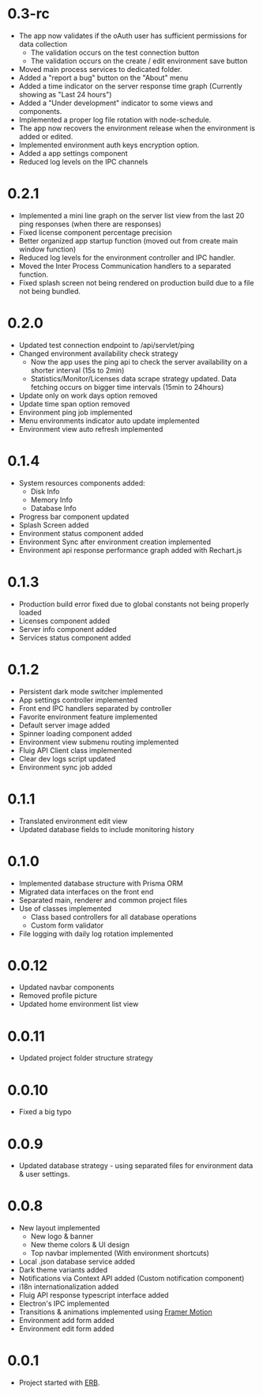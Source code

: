 # 0.3-rc

- The app now validates if the oAuth user has sufficient permissions for data collection
  - The validation occurs on the test connection button
  - The validation occurs on the create / edit environment save button
- Moved main process services to dedicated folder.
- Added a "report a bug" button on the "About" menu
- Added a time indicator on the server response time graph (Currently showing as "Last 24 hours")
- Added a "Under development" indicator to some views and components.
- Implemented a proper log file rotation with node-schedule.
- The app now recovers the environment release when the environment is added or edited.
- Implemented environment auth keys encryption option.
- Added a app settings component
- Reduced log levels on the IPC channels

# 0.2.1

- Implemented a mini line graph on the server list view from the last 20 ping responses (when there are responses)
- Fixed license component percentage precision
- Better organized app startup function (moved out from create main window function)
- Reduced log levels for the environment controller and IPC handler.
- Moved the Inter Process Communication handlers to a separated function.
- Fixed splash screen not being rendered on production build due to a file not being bundled.

# 0.2.0

- Updated test connection endpoint to /api/servlet/ping
- Changed environment availability check strategy
  - Now the app uses the ping api to check the server availability on a shorter interval (15s to 2min)
  - Statistics/Monitor/Licenses data scrape strategy updated. Data fetching occurs on bigger time intervals (15min to 24hours)
- Update only on work days option removed
- Update time span option removed
- Environment ping job implemented
- Menu environments indicator auto update implemented
- Environment view auto refresh implemented

# 0.1.4

- System resources components added:
  - Disk Info
  - Memory Info
  - Database Info
- Progress bar component updated
- Splash Screen added
- Environment status component added
- Environment Sync after environment creation implemented
- Environment api response performance graph added with Rechart.js

# 0.1.3

- Production build error fixed due to global constants not being properly loaded
- Licenses component added
- Server info component added
- Services status component added

# 0.1.2

- Persistent dark mode switcher implemented
- App settings controller implemented
- Front end IPC handlers separated by controller
- Favorite environment feature implemented
- Default server image added
- Spinner loading component added
- Environment view submenu routing implemented
- Fluig API Client class implemented
- Clear dev logs script updated
- Environment sync job added

# 0.1.1

- Translated environment edit view
- Updated database fields to include monitoring history

# 0.1.0

- Implemented database structure with Prisma ORM
- Migrated data interfaces on the front end
- Separated main, renderer and common project files
- Use of classes implemented
  - Class based controllers for all database operations
  - Custom form validator
- File logging with daily log rotation implemented

# 0.0.12

- Updated navbar components
- Removed profile picture
- Updated home environment list view

# 0.0.11

- Updated project folder structure strategy

# 0.0.10

- Fixed a big typo

# 0.0.9

- Updated database strategy - using separated files for environment data & user settings.

# 0.0.8

- New layout implemented
  - New logo & banner
  - New theme colors & UI design
  - Top navbar implemented (With environment shortcuts)
- Local .json database service added
- Dark theme variants added
- Notifications via Context API added (Custom notification component)
- i18n internationalization added
- Fluig API response typescript interface added
- Electron's IPC implemented
- Transitions & animations implemented using [Framer Motion](https://www.framer.com/motion/)
- Environment add form added
- Environment edit form added

# 0.0.1

- Project started with [ERB](https://github.com/electron-react-boilerplate/electron-react-boilerplate).
